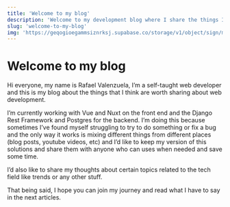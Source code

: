 ```yaml
---
title: 'Welcome to my blog'
description: 'Welcome to my development blog where I share the things I’ve learned and found interesting.'
slug: 'welcome-to-my-blog'
img: 'https://geqogioegammsiznrksj.supabase.co/storage/v1/object/sign/media/blog/welcome-to-my-blog.jpeg?token=eyJhbGciOiJIUzI1NiIsInR5cCI6IkpXVCJ9.eyJ1cmwiOiJtZWRpYS9ibG9nL3dlbGNvbWUtdG8tbXktYmxvZy5qcGVnIiwiaWF0IjoxNjU2NjA5OTczLCJleHAiOjE5NzE5Njk5NzN9.nGuRNhABPKq13chBlEt8SKLOcG7UQnl2eOBiu96e42I'
---
```


# Welcome to my blog

Hi everyone, my name is Rafael Valenzuela, I’m a self-taught web developer and this is my blog about the things that I think are worth sharing about web development.

I’m currently working with Vue and Nuxt on the front end and the Django Rest Framework and Postgres for the backend. I’m doing this because sometimes I’ve found myself struggling to try to do something or fix a bug and the only way it works is mixing different things from different places (blog posts, youtube videos, etc) and I’d like to keep my version of this solutions and share them with anyone who can uses when needed and save some time.

I’d also like to share my thoughts about certain topics related to the tech field like trends or any other stuff.

That being said, I hope you can join my journey and read what I have to say in the next articles.

